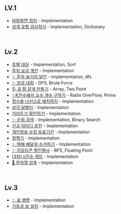 ## LV.1

- [바탕화면 정리](/Programmers/problems/LV1/%EB%B0%94%ED%83%95%ED%99%94%EB%A9%B4%20%EC%A0%95%EB%A6%AC.swift) - Implementation
- [성격 유형 검사하기](/Programmers/problems/LV1/%EC%84%B1%EA%B2%A9%20%EC%9C%A0%ED%98%95%20%EA%B2%80%EC%82%AC%ED%95%98%EA%B8%B0.swift) - Implementation, Dictionary

<br>

## Lv.2

- [호텔 대실](/Programmers/problems/LV2/%ED%98%B8%ED%85%94%20%EB%8C%80%EC%8B%A4.swift) - Implementation, Sort
- [주차 요금 계산](/Programmers/problems/LV2/%EC%A3%BC%EC%B0%A8%20%EC%9A%94%EA%B8%88%20%EA%B3%84%EC%82%B0.swift) - Implementation
- [✨ 혼자 놀기의 달인](/Programmers/problems/LV2/%ED%98%BC%EC%9E%90%20%EB%86%80%EA%B8%B0%EC%9D%98%20%EB%8B%AC%EC%9D%B8.swift) - Implementation, dfs
- [✨ 양궁 대회](/Programmers/problems/LV2/%EC%96%91%EA%B6%81%EB%8C%80%ED%9A%8C.swift) - DFS, Brute Force
- [두 큐 합 같게 만들기](/Programmers/problems/LV2/%EB%91%90%20%ED%81%90%20%ED%95%A9%20%EA%B0%99%EA%B2%8C%20%EB%A7%8C%EB%93%A4%EA%B8%B0.swift) - Array, Two Point
- [✨K진수에서 소수 개수 구하기](/Programmers/problems/LV2/K%EC%A7%84%EC%88%98%EC%97%90%EC%84%9C%20%EC%86%8C%EC%88%98%20%EA%B0%9C%EC%88%98%20%EA%B5%AC%ED%95%98%EA%B8%B0.swift) - Radix OverFlow, Prime
- [정수를 나선으로 배치하지](/Programmers/problems/LV2/%EC%A0%95%EC%88%98%EB%A5%BC%20%EB%82%98%EC%84%A0%ED%98%95%EC%9C%BC%EB%A1%9C_%EB%B0%B0%EC%B9%98%ED%95%98%EA%B8%B0.swift) - Implementation
- [삼각 달팽이](/Programmers/problems/LV2/%EC%82%BC%EA%B0%81%20%EB%8B%AC%ED%8C%BD%EC%9D%B4.swift) - Implementation
- [거리두기 확인하기](/Programmers/problems/LV2/%EA%B1%B0%EB%A6%AC%EB%91%90%EA%B8%B0%20%ED%99%95%EC%9D%B8%ED%95%98%EA%B8%B0.swift) - Implementation
- [✨ 순위 검색](/Programmers/problems/LV2/%EC%88%9C%EC%9C%84%20%EA%B2%80%EC%83%89.swift) - Implementation, Binary Search
- [신규 아이디 추천](/Programmers/problems/LV2/%EC%8B%A0%EA%B7%9C%20%EC%95%84%EC%9D%B4%EB%94%94%20%EC%B6%94%EC%B2%9C.swift) - Implementation
- [개인정보 수집 유효기간](/Programmers/problems/LV2/%EA%B0%9C%EC%9D%B8%EC%A0%95%EB%B3%B4%20%EC%88%98%EC%A7%91%20%EC%9C%A0%ED%9A%A8%EA%B8%B0%EA%B0%84.swift) - Implementation
- [점찍기](/Programmers/problems/LV2/%EC%A0%90%20%EC%B0%8D%EA%B8%B0.swift) - Implementation
- [✨ 택배 배달과 수거하기](/Programmers/problems/LV2/%ED%83%9D%EB%B0%B0%20%EB%B0%B0%EB%8B%AC%EA%B3%BC%20%EC%88%98%EA%B1%B0%ED%95%98%EA%B8%B0.swift) - Implementation
- [✨ 이모티콘 할인행사](/Programmers/problems/LV2/%EC%9D%B4%EB%AA%A8%ED%8B%B0%EC%BD%98%20%ED%95%A0%EC%9D%B8%ED%96%89%EC%82%AC.swift) - BFS, Floating Point
- [[3차] n진수 게임](/Programmers/problems/LV2/%5B3%EC%B0%A8%5D%20n%EC%A7%84%EC%88%98%20%EA%B2%8C%EC%9E%84.swift) - Implementation
- [🚨 문자열 압축](/Programmers/problems/LV2/%EB%AC%B8%EC%9E%90%EC%97%B4%20%EC%95%95%EC%B6%95.swift) - Implementation

<br>

## Lv.3

- [✨ 표 병합](/Programmers/problems/LV3/%ED%91%9C%20%EB%B3%91%ED%95%A9.swift) - Implementation
- [기둥과 보 설치](/Programmers/problems/LV3/%EA%B8%B0%EB%91%A5%EA%B3%BC%20%EB%B3%B4%20%EC%84%A4%EC%B9%98.swift) - Implementation
